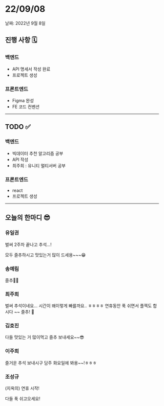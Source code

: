 # 22/09/08

날짜: 2022년 9월 8일

## 진행 사항 🗓

### 백엔드

- API 명세서 작성 완료
- 프로젝트 생성

### 프론트엔드

- Figma 완성
- FE 코드 컨벤션

---

## TODO ✅

### 백엔드

- 빅데이터 추천 알고리즘 공부
- API 작성
- 최주희 : 유니티 멀티서버 공부

### 프론트엔드

- react
- 프로젝트 생성

---

## 오늘의 한마디 😎

### 유일권

벌써 2주차 끝나고 추석…!

모두 즐추하시고 맛있는거 많이 드세용~~~😁

### 송예림

즐추🎇✨

### 최주희

벌써 추석이네요… 시간이 왜이렇게 빠를까요..  ㅎㅎㅎㅎ 연휴동안 푹 쉬면서 플젝도 합시다 ~~ 즐추! 🌝

### 김호진

다들 맛있는 거 많이먹고 즐추 보내세요~~😎

### 이주희

즐거운 추석 보내시구 담주 화요일에 봐용~~!ㅎㅎㅎ

### 조성규

(지옥의) 연휴 시작!

다들 푹 쉬고오세요!